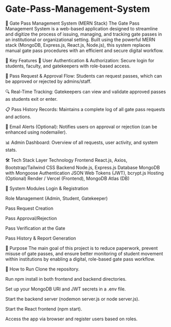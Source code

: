 # Gate-Pass-Management-System

🚪 Gate Pass Management System (MERN Stack)
The Gate Pass Management System is a web-based application designed to streamline and digitize the process of issuing, managing, and tracking gate passes in an institutional or organizational setting. Built using the powerful MERN stack (MongoDB, Express.js, React.js, Node.js), this system replaces manual gate pass procedures with an efficient and secure digital workflow.

📌 Key Features
👤 User Authentication & Authorization: Secure login for students, faculty, and gatekeepers with role-based access.

📝 Pass Request & Approval Flow: Students can request passes, which can be approved or rejected by admins/staff.

🔍 Real-Time Tracking: Gatekeepers can view and validate approved passes as students exit or enter.

📋 Pass History Records: Maintains a complete log of all gate pass requests and actions.

📨 Email Alerts (Optional): Notifies users on approval or rejection (can be enhanced using nodemailer).

📊 Admin Dashboard: Overview of all requests, user activity, and system stats.

🛠️ Tech Stack
Layer	Technology
Frontend	React.js, Axios, Bootstrap/Tailwind CSS
Backend	Node.js, Express.js
Database	MongoDB with Mongoose
Authentication	JSON Web Tokens (JWT), bcrypt.js
Hosting (Optional)	Render / Vercel (Frontend), MongoDB Atlas (DB)

🧱 System Modules
Login & Registration

Role Management (Admin, Student, Gatekeeper)

Pass Request Creation

Pass Approval/Rejection

Pass Verification at the Gate

Pass History & Report Generation

🎯 Purpose
The main goal of this project is to reduce paperwork, prevent misuse of gate passes, and ensure better monitoring of student movement within institutions by enabling a digital, role-based gate pass workflow.

🚀 How to Run
Clone the repository.

Run npm install in both frontend and backend directories.

Set up your MongoDB URI and JWT secrets in a .env file.

Start the backend server (nodemon server.js or node server.js).

Start the React frontend (npm start).

Access the app via browser and register users based on roles.

